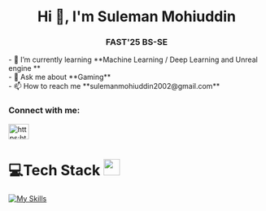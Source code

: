 <h1 align="center">Hi 👋, I'm Suleman Mohiuddin</h1>
<h3 align="center">FAST'25 BS-SE</h3>
- 🌱 I’m currently learning **Machine Learning / Deep Learning and Unreal engine **<br>
- 💬 Ask me about **Gaming**<br>
- 📫 How to reach me **sulemanmohiuddin2002@gmail.com**<br>
<h3 align="left">Connect with me:</h3>
<p align="left">
<a href="https://www.linkedin.com/in/suleman-mohiuddin/" target="blank"><img align="center" src="https://raw.githubusercontent.com/rahuldkjain/github-profile-readme-generator/master/src/images/icons/Social/linked-in-alt.svg" alt="https:https://www.linkedin.com/in/suleman-mohiuddin/" height="30" width="40" /></a>
</p>


# 💻Tech Stack <img src = "https://media2.giphy.com/media/QssGEmpkyEOhBCb7e1/giphy.gif?cid=ecf05e47a0n3gi1bfqntqmob8g9aid1oyj2wr3ds3mg700bl&rid=giphy.gif" width = 32px> 

[![My Skills](https://skillicons.dev/icons?i=c,cpp,java,js,ts,go,py,html,bootstrap,css,react,tailwind,materialui,nextjs,angular,vite,nodejs,express,nestjs,spring,mongodb,mysql,postgres,sqlite,selenium,discord,eclipse,git,github,linux,postman,vscode,idea&theme=dark)](https://skillicons.dev)

